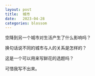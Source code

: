 ```yaml
---
layout: post
title:  城市
date:   2023-04-28
categories: blossom
---
```


空降到另一个城市对生活产生了什么影响吗？

换句话说不同的城市与人的关系是怎样的？

这是一个可以用来写鲜花的选题吗？

可惜我写不出来。
